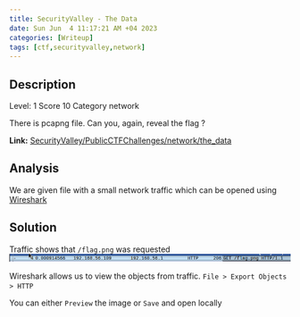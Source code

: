 ```yaml
---
title: SecurityValley - The Data
date: Sun Jun  4 11:17:21 AM +04 2023
categories: [Writeup]
tags: [ctf,securityvalley,network]
---
```


## Description

Level: 1 Score 10 Category network

There is pcapng file. Can you, again, reveal the flag ?

**Link:** [SecurityValley/PublicCTFChallenges/network/the_data](https://github.com/SecurityValley/PublicCTFChallenges/tree/master/network/the_data)

## Analysis

We are given file with a small network traffic which can be opened using [Wireshark](https://www.wireshark.org/)

## Solution

Traffic shows that `/flag.png` was requested
![the-data-1](/assets/images/SecurityValley/the-data-1.png)

Wireshark allows us to view the objects from traffic.
`File > Export Objects > HTTP`

You can either `Preview` the image or `Save` and open locally
